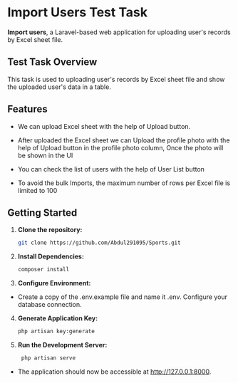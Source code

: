 # Import Users Test Task

**Import users**, a Laravel-based web application for uploading user's records by Excel sheet file.

## Test Task Overview

This task is used to uploading user's records by Excel sheet file and show the uploaded user's data in a table.

## Features

- We can upload Excel sheet with the help of Upload button.

- After uploaded the Excel sheet we can Upload the profile photo with the help of Upload button in the profile photo column, Once the photo will be shown in the UI

- You can check the list of users with the help of User List button

- To avoid the bulk Imports, the maximum number of rows per Excel file is limited to 100

## Getting Started

1. **Clone the repository:**

   ```bash
   git clone https://github.com/Abdul291095/Sports.git

2. **Install Dependencies:**

   ```bash
   composer install

3. **Configure Environment:**

- Create a copy of the .env.example file and name it .env. Configure your database connection.

4. **Generate Application Key:**

    ```bash
    php artisan key:generate

5. **Run the Development Server:**

   ```bash
    php artisan serve

- The application should now be accessible at http://127.0.0.1:8000.
